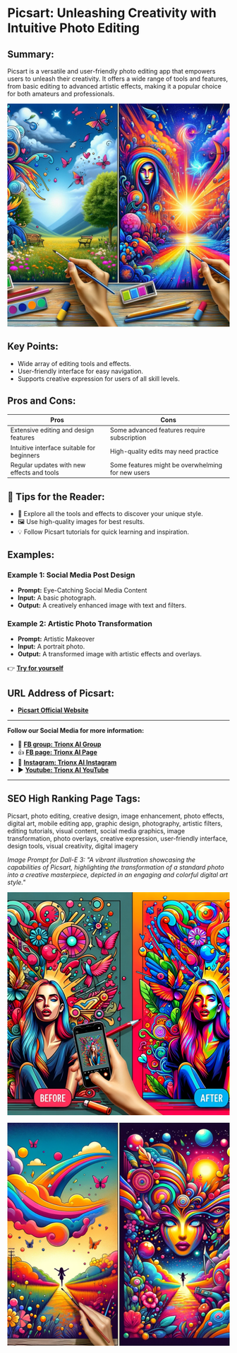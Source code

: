 

# Picsart: Unleashing Creativity with Intuitive Photo Editing

## Summary:
Picsart is a versatile and user-friendly photo editing app that empowers users to unleash their creativity. It offers a wide range of tools and features, from basic editing to advanced artistic effects, making it a popular choice for both amateurs and professionals.

![Alt text](<picsart 2.png>)

## Key Points:
- Wide array of editing tools and effects.
- User-friendly interface for easy navigation.
- Supports creative expression for users of all skill levels.

## Pros and Cons:

| Pros                                   | Cons                                     |
|----------------------------------------|------------------------------------------|
| Extensive editing and design features  | Some advanced features require subscription |
| Intuitive interface suitable for beginners | High-quality edits may need practice   |
| Regular updates with new effects and tools | Some features might be overwhelming for new users |

## 🌟 Tips for the Reader:
- 🎨 Explore all the tools and effects to discover your unique style.
- 🖼️ Use high-quality images for best results.
- 💡 Follow Picsart tutorials for quick learning and inspiration.

## Examples:

### Example 1: Social Media Post Design
- **Prompt:** Eye-Catching Social Media Content
- **Input:** A basic photograph.
- **Output:** A creatively enhanced image with text and filters.

### Example 2: Artistic Photo Transformation
- **Prompt:** Artistic Makeover
- **Input:** A portrait photo.
- **Output:** A transformed image with artistic effects and overlays.

👉 <a href="https://picsart.com/" target="_blank"><b>Try for yourself</b></a>

## URL Address of Picsart:
- <a href="https://picsart.com/" target="_blank"><b>Picsart Official Website</b></a>

---

**Follow our Social Media for more information:**
- 📘 <a href="https://www.facebook.com/groups/trionxai" target="_blank"><b>FB group: Trionx AI Group</b></a>
- 👍 <a href="https://www.facebook.com/ai.trionxai" target="_blank"><b>FB page: Trionx AI Page</b></a>
- 📸 <a href="https://www.instagram.com/trionxai/" target="_blank"><b>Instagram: Trionx AI Instagram</b></a>
- ▶️ <a href="https://www.youtube.com/@robotdocs/" target="_blank"><b>Youtube: Trionx AI YouTube</b></a>



---

## SEO High Ranking Page Tags:
Picsart, photo editing, creative design, image enhancement, photo effects, digital art, mobile editing app, graphic design, photography, artistic filters, editing tutorials, visual content, social media graphics, image transformation, photo overlays, creative expression, user-friendly interface, design tools, visual creativity, digital imagery



*Image Prompt for Dall-E 3: "A vibrant illustration showcasing the capabilities of Picsart, highlighting the transformation of a standard photo into a creative masterpiece, depicted in an engaging and colorful digital art style."*


![Alt text](picsart.png)

![Alt text](<picsart 1.png>)